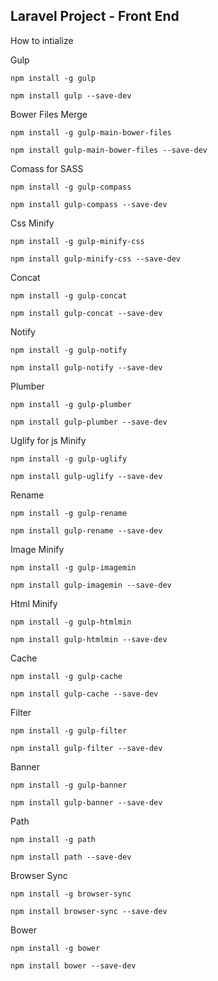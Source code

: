 ## Laravel Project - Front End

How to intialize

Gulp

```
npm install -g gulp

npm install gulp --save-dev

```

Bower Files Merge

```
npm install -g gulp-main-bower-files

npm install gulp-main-bower-files --save-dev

```

Comass for SASS

```
npm install -g gulp-compass

npm install gulp-compass --save-dev

```

Css Minify

```
npm install -g gulp-minify-css

npm install gulp-minify-css --save-dev

```

Concat

```
npm install -g gulp-concat

npm install gulp-concat --save-dev

```

Notify

```
npm install -g gulp-notify

npm install gulp-notify --save-dev

```

Plumber

```
npm install -g gulp-plumber

npm install gulp-plumber --save-dev

```

Uglify for js Minify

```
npm install -g gulp-uglify

npm install gulp-uglify --save-dev

```

Rename

```
npm install -g gulp-rename

npm install gulp-rename --save-dev

```

Image Minify

```
npm install -g gulp-imagemin

npm install gulp-imagemin --save-dev

```

Html Minify

```
npm install -g gulp-htmlmin

npm install gulp-htmlmin --save-dev

```

Cache

```
npm install -g gulp-cache

npm install gulp-cache --save-dev

```

Filter

```
npm install -g gulp-filter

npm install gulp-filter --save-dev

```

Banner

```
npm install -g gulp-banner

npm install gulp-banner --save-dev

```

Path

```
npm install -g path

npm install path --save-dev

```

Browser Sync
```
npm install -g browser-sync

npm install browser-sync --save-dev

```

Bower 
```
npm install -g bower

npm install bower --save-dev

```
